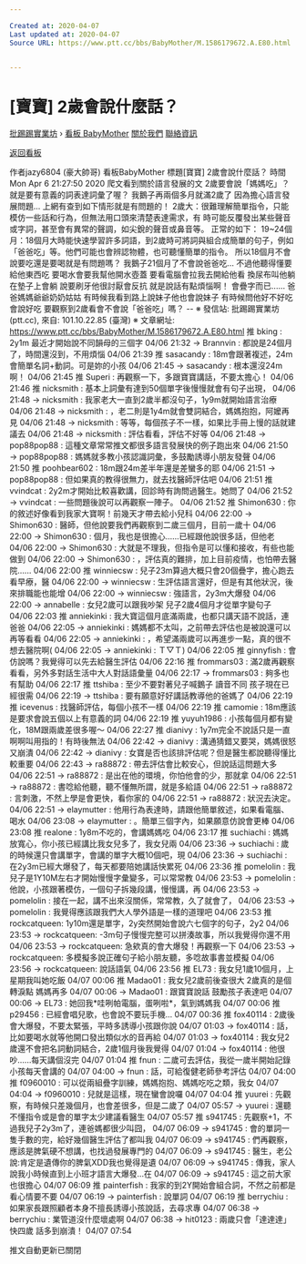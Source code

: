 ```yaml
---

Created at: 2020-04-07
Last updated at: 2020-04-07
Source URL: https://www.ptt.cc/bbs/BabyMother/M.1586179672.A.E80.html


---
```


# [寶寶] 2歲會說什麼話？


[批踢踢實業坊](https://www.ptt.cc/bbs/) › [看板 BabyMother](https://www.ptt.cc/bbs/BabyMother/index.html) [關於我們](https://www.ptt.cc/about.html) [聯絡資訊](https://www.ptt.cc/contact.html)

[返回看板](https://www.ptt.cc/bbs/BabyMother/index.html)

作者jazy6804 (豪大帥哥)
看板BabyMother
標題\[寶寶\] 2歲會說什麼話？
時間Mon Apr 6 21:27:50 2020
爬文看到關於語言發展的文 2歲要會說「媽媽吃」？ 就是要有意義的詞表達詞彙了喔？ 我鵝子再兩個多月就滿2歲了 因為擔心語言發展問題... 上網有查到如下情形就是有問題的！ 2歲大：很難理解簡單指令，只能模仿一些話和行為，但無法用口頭來清楚表達需求，有 時可能反覆發出某些聲音或字詞，甚至會有異常的聲調，如尖銳的聲音或鼻音等。 正常的如下： 19~24個月：18個月大時能快速學習許多詞語，到2歲時可將詞與組合成簡單的句子，例如 「爸爸吃」等。他們可能也會辨認物體，也可聽懂簡單的指令。 所以18個月不會說要吃還是要喝就是有問題嗎？ 我鵝子21個月了不會說爸爸吃... 不過他聽得懂要給他東西吃 要喝水會要我幫他開水壺蓋 要看電腦會拉我去開給他看 換尿布叫他躺在墊子上會躺 說要刷牙他很討厭會反抗 就是說話有點煩惱啊！ 會疊字而已...... 爸爸媽媽爺爺奶奶姑姑 有時候我看到路上說妹子他也會說妹子 有時候問他好不好吃會說好吃 要觀察到2歲看會不會說「爸爸吃」嗎？ -- ※ 發信站: 批踢踢實業坊(ptt.cc), 來自: 101.10.22.85 (臺灣) ※ 文章網址: <https://www.ptt.cc/bbs/BabyMother/M.1586179672.A.E80.html>
推 bking : 2y1m 最近才開始說不同韻母的三個字 04/06 21:32
→ Brannvin : 都說是24個月了，時間還沒到，不用煩惱 04/06 21:39
推 sasacandy : 18m會跟著複述，24m會簡單名詞+動詞。可是妳的小孩 04/06 21:45
→ sasacandy : 根本還沒24m啊！ 04/06 21:45
推 Superi : 再觀察一下，多跟寶寶講話，不要太擔心！ 04/06 21:46
推 nicksmith : 基本上詞彙有達到50個單字後慢慢就會有句子出現， 04/06 21:48
→ nicksmith : 我家老大一直到2歲半都沒句子，1y9m就開始語言治療 04/06 21:48
→ nicksmith : ，老二則是1y4m就會雙詞結合，媽媽抱抱，阿嬤再見 04/06 21:48
→ nicksmith : 等等，每個孩子不一樣，如果比手冊上慢的話就建議去 04/06 21:48
→ nicksmith : 評估看看，評估不好等 04/06 21:48
→ pop88pop88 : 這種文章常常推文都很多語言發展快的例子跑出來 04/06 21:50
→ pop88pop88 : 媽媽就多教小孩認識詞彙，多鼓勵誘導小朋友發聲 04/06 21:50
推 poohbear602 : 18m跟24m差半年還是差蠻多的耶 04/06 21:51
→ pop88pop88 : 但如果真的教得很無力，就去找醫師評估吧 04/06 21:51
推 vvindcat : 2y2m才開始比較喜歡講，回診時有詢問過醫生。她問了 04/06 21:52
→ vvindcat : 一些問題後說可以再觀察一陣子。 04/06 21:52
推 Shimon630 : 你的敘述好像看到我家大寶啊！前幾天才帶去給小兒科 04/06 22:00
→ Shimon630 : 醫師，但他說要我們再觀察到二歲三個月，目前一歲十 04/06 22:00
→ Shimon630 : 個月，我也是很擔心......已經跟他說很多話，但他老 04/06 22:00
→ Shimon630 : 大就是不理我，但指令是可以懂和接收，有些也能做到 04/06 22:00
→ Shimon630 : ，評估真的難排，加上目前疫情，也怕帶去醫院...... 04/06 22:00
推 winniecsw : 兒子23m算過大概只會20個疊字，擔心跑去看早療，醫 04/06 22:00
→ winniecsw : 生評估語言還好，但是有其他狀況，後來排職能也能增 04/06 22:00
→ winniecsw : 強語言，2y3m大爆發 04/06 22:00
→ annabelle : 女兒2歲可以跟我吵架 兒子2歲4個月才從單字變句子 04/06 22:03
推 anniekinki : 我大寶這個月底滿兩歲，也都只講天語不說話，連爸爸 04/06 22:05
→ anniekinki : 媽媽都不太叫，之前帶去評估也是被說還可以再等看看 04/06 22:05
→ anniekinki : ，希望滿兩歲可以再進步一點，真的很不想去醫院啊( 04/06 22:05
→ anniekinki : Ｔ▽Ｔ) 04/06 22:05
推 ginnyfish : 會仿說嗎？我覺得可以先去給醫生評估 04/06 22:16
推 frommars03 : 滿2歲再觀察看看，另外多對話生活中大人對話語彙量 04/06 22:17
→ frommars03 : 夠多也有幫助 04/06 22:17
推 ttshiba : 至少不要對著兒子喊鵝子 讀音不同 孩子現在已經很需 04/06 22:19
→ ttshiba : 要有願意好好講話教導他的爸媽了 04/06 22:19
推 icevenus : 找醫師評估，每個小孩不一樣 04/06 22:19
推 camomie : 18m應該是要求會說五個以上有意義的詞 04/06 22:19
推 yuyuh1986 : 小孩每個月都有變化，18M跟兩歲差很多喔～ 04/06 22:27
推 dianivy : 1y7m完全不說話只是一直啊啊叫用指的！有時後無法 04/06 22:42
→ dianivy : 溝通猜錯又要哭，媽媽很怒又崩潰 04/06 22:42
→ dianivy : 女寶是否也該排評估呢？但是醫生都說聽得懂比較重要 04/06 22:43
→ ra88872 : 帶去評估會比較安心，但說話這問題大多 04/06 22:51
→ ra88872 : 是出在他的環境，你怕他會的少，那就拿 04/06 22:51
→ ra88872 : 書唸給他聽，聽不懂無所謂，就是多給語 04/06 22:51
→ ra88872 : 言刺激，不然上學是會更快，看你家的 04/06 22:51
→ ra88872 : 狀況去決定。 04/06 22:51
→ elaymutter : 他用行為表達時，請跟他簡單敘述，如果看電腦、喝水 04/06 23:08
→ elaymutter : 。簡單三個字內，如果願意仿說會更棒 04/06 23:08
推 realone : 1y8m不吃的，會講媽媽吃 04/06 23:17
推 suchiachi : 媽媽放寬心，你小孩已經講比我女兒多了，我女兒兩 04/06 23:36
→ suchiachi : 歲的時候還只會講單字，會講的單字大概10個吧，現 04/06 23:36
→ suchiachi : 在2y3m已經大爆發了，每天都要陪她講話快累死 04/06 23:36
推 pomelolin : 我兒子是1Y10M左右才開始慢慢字彙變多，可以常常教 04/06 23:53
→ pomelolin : 他說，小孩跟著模仿，一個句子拆幾段講，慢慢講，再 04/06 23:53
→ pomelolin : 接在一起，講不出來沒關係，常常教，久了就會了， 04/06 23:53
→ pomelolin : 我覺得應該跟我們大人學外語是一樣的道理吧 04/06 23:53
推 rockcatqueen: 1y10m還是單字，2y突然開始會說六七個字的句子，2y2 04/06 23:53
→ rockcatqueen: -3m句子慢慢完整可以拼湊故事，所以我覺得你還不用 04/06 23:53
→ rockcatqueen: 急欸真的會大爆發！再觀察一下 04/06 23:53
→ rockcatqueen: 多模擬多說正確句子給小朋友聽，多唸故事書並模擬 04/06 23:56
→ rockcatqueen: 說話語氣 04/06 23:56
推 EL73 : 我女兒1歲10個月，上星期我叫她吃飯 04/07 00:06
推 Madao01 : 我女兒2歲前後查很大 2歲真的是個轉淚點 媽媽再多 04/07 00:06
→ Madao01 : 跟寶寶說話 鼓勵孩子表達吧 04/07 00:06
→ EL73 : 她回我\*哇咧帕電腦，蛋咧啦\*，氣到媽媽我 04/07 00:06
推 p29456 : 已經會唱兒歌，也會說不要玩手機... 04/07 00:36
推 fox40114 : 2歲後會大爆發，不要太緊張，平時多誘導小孩跟你說 04/07 01:03
→ fox40114 : 話，比如要喝水就等他開口發出類似水的音再給 04/07 01:03
→ fox40114 : 我女兒2歲還不會把名詞動詞結合，2歲1個月後我覺得 04/07 01:04
→ fox40114 : 他很吵......每天講個沒完 04/07 01:04
推 fnun : 二歲可去評估，我從一歲半開始記錄小孩每天會講的 04/07 04:00
→ fnun : 話，可給復健老師參考評估 04/07 04:00
推 f0960010 : 可以從兩組疊字訓練，媽媽抱抱、媽媽吃吃之類，我女 04/07 04:04
→ f0960010 : 兒就是這樣，現在蠻會說囉 04/07 04:04
推 yuurei : 先觀察，有時候只差幾個月，也會差很多，但是二歲了 04/07 05:57
→ yuurei : 還聽不懂指令或是會的單字太少建議看醫生 04/07 05:57
推 s941745 : 先觀察+1，不過我兒子2y3m了，連爸媽都很少叫囧， 04/07 06:09
→ s941745 : 會的單詞一隻手數的完，給好幾個醫生評估了都叫我 04/07 06:09
→ s941745 : 們再觀察，應該是脾氣硬不想講，也找過發展專門的 04/07 06:09
→ s941745 : 醫生，老公說:肯定是遺傳你的脾氣XDD我也覺得是遺 04/07 06:09
→ s941745 : 傳我，家人說我小時候直到上小班才語言大爆發...在 04/07 06:09
→ s941745 : 這之前大家也很擔心 04/07 06:09
推 painterfish : 我家的到2Y開始會組合詞，不然之前都是看心情要不要 04/07 06:19
→ painterfish : 說單詞 04/07 06:19
推 berrychiu : 如果家長跟照顧者本身不擅長誘導小孩說話，去尋求專 04/07 06:38
→ berrychiu : 業管道沒什麼壞處啊 04/07 06:38
→ hit0123 : 兩歲只會「達達達」快四歲 話多到崩潰！ 04/07 07:54

推文自動更新已關閉

